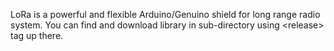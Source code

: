LoRa is a powerful and flexible Arduino/Genuino shield for long range radio system. 
You can find and download library in sub-directory using &lt;release&gt; tag up there.
